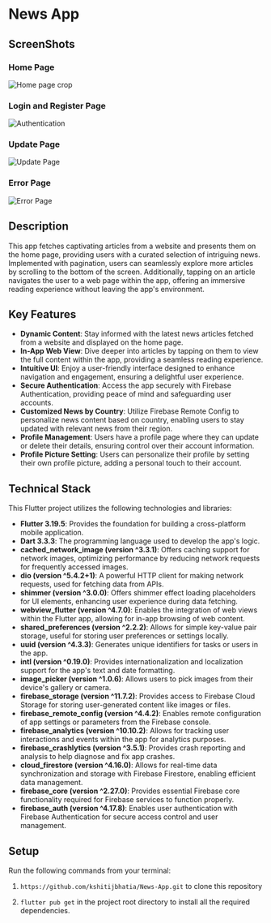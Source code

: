 # News App

## ScreenShots

### Home Page
![Home page crop](https://github.com/kshitijbhatia/News-App/assets/108986570/fb259d14-a96f-4554-825b-82705240044b)

### Login and Register Page
![Authentication](https://github.com/kshitijbhatia/News-App/assets/108986570/0dccb964-64fa-425e-8c0f-6c94a0e185c2)

### Update Page
![Update Page](https://github.com/kshitijbhatia/News-App/assets/108986570/2e63a6e7-2dbe-48ac-ab1a-24ba3b700387)

### Error Page
![Error Page](https://github.com/kshitijbhatia/News-App/assets/108986570/1c5edb82-2025-4498-ab5b-6b5688c89ab6)

## Description
This app fetches captivating articles from a website and presents them on the home page, providing users with a curated selection of intriguing news. Implemented with pagination, users can seamlessly explore more articles by scrolling to the bottom of the screen. Additionally, tapping on an article navigates the user to a web page within the app, offering an immersive reading experience without leaving the app's environment.

## Key Features

- **Dynamic Content**: Stay informed with the latest news articles fetched from a website and displayed on the home page.
- **In-App Web View**: Dive deeper into articles by tapping on them to view the full content within the app, providing a seamless reading experience.
- **Intuitive UI**: Enjoy a user-friendly interface designed to enhance navigation and engagement, ensuring a delightful user experience.
- **Secure Authentication**: Access the app securely with Firebase Authentication, providing peace of mind and safeguarding user accounts.
- **Customized News by Country**: Utilize Firebase Remote Config to personalize news content based on country, enabling users to stay updated with relevant news from their region.
- **Profile Management**: Users have a profile page where they can update or delete their details, ensuring control over their account information.
- **Profile Picture Setting**: Users can personalize their profile by setting their own profile picture, adding a personal touch to their account.

## Technical Stack

This Flutter project utilizes the following technologies and libraries:

- **Flutter 3.19.5**: Provides the foundation for building a cross-platform mobile application.
- **Dart 3.3.3**: The programming language used to develop the app's logic.
- **cached_network_image (version ^3.3.1)**: Offers caching support for network images, optimizing performance by reducing network requests for frequently accessed images.
- **dio (version ^5.4.2+1)**: A powerful HTTP client for making network requests, used for fetching data from APIs.
- **shimmer (version ^3.0.0)**: Offers shimmer effect loading placeholders for UI elements, enhancing user experience during data fetching.
- **webview_flutter (version ^4.7.0)**: Enables the integration of web views within the Flutter app, allowing for in-app browsing of web content.
- **shared_preferences (version ^2.2.2)**: Allows for simple key-value pair storage, useful for storing user preferences or settings locally.
- **uuid (version ^4.3.3)**: Generates unique identifiers for tasks or users in the app.
- **intl (version ^0.19.0)**: Provides internationalization and localization support for the app's text and date formatting.
- **image_picker (version ^1.0.6)**: Allows users to pick images from their device's gallery or camera.
- **firebase_storage (version ^11.7.2)**: Provides access to Firebase Cloud Storage for storing user-generated content like images or files.
- **firebase_remote_config (version ^4.4.2)**: Enables remote configuration of app settings or parameters from the Firebase console.
- **firebase_analytics (version ^10.10.2)**: Allows for tracking user interactions and events within the app for analytics purposes.
- **firebase_crashlytics (version ^3.5.1)**: Provides crash reporting and analysis to help diagnose and fix app crashes.
- **cloud_firestore (version ^4.16.0)**: Allows for real-time data synchronization and storage with Firebase Firestore, enabling efficient data management.
- **firebase_core (version ^2.27.0)**: Provides essential Firebase core functionality required for Firebase services to function properly.
- **firebase_auth (version ^4.17.8)**: Enables user authentication with Firebase Authentication for secure access control and user management.



## Setup

Run the following commands from your terminal:

1) `https://github.com/kshitijbhatia/News-App.git` to clone this repository 

2) `flutter pub get` in the project root directory to install all the required dependencies.



